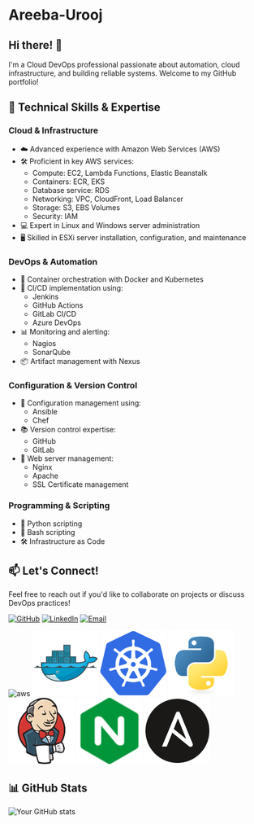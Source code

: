 # Areeba-Urooj

## Hi there! 👋

I'm a Cloud DevOps professional passionate about automation, cloud infrastructure, and building reliable systems. Welcome to my GitHub portfolio!

## 🔧 Technical Skills & Expertise

### Cloud & Infrastructure
- ☁️ Advanced experience with Amazon Web Services (AWS)
- 🛠️ Proficient in key AWS services:
  - Compute: EC2, Lambda Functions, Elastic Beanstalk
  - Containers: ECR, EKS
  - Database service: RDS
  - Networking: VPC, CloudFront, Load Balancer
  - Storage: S3, EBS Volumes
  - Security: IAM
- 💻 Expert in Linux and Windows server administration
- 🖥️ Skilled in ESXi server installation, configuration, and maintenance

### DevOps & Automation                                                                                                                          
- 🐳 Container orchestration with Docker and Kubernetes
- 🔄 CI/CD implementation using:
  - Jenkins
  - GitHub Actions
  - GitLab CI/CD
  - Azure DevOps
- 📊 Monitoring and alerting:
  - Nagios
  - SonarQube
- 📦 Artifact management with Nexus

### Configuration & Version Control
- 🔧 Configuration management using:
  - Ansible
  - Chef
- 📚 Version control expertise:
  - GitHub
  - GitLab
- 🔐 Web server management:
  - Nginx
  - Apache
  - SSL Certificate management

### Programming & Scripting
- 🐍 Python scripting
- 📜 Bash scripting
- 🛠️ Infrastructure as Code

## 📫 Let's Connect!
Feel free to reach out if you'd like to collaborate on projects or discuss DevOps practices!


[![GitHub](https://img.shields.io/badge/-GitHub-181717?style=flat&logo=github)](https://github.com/Areeba-Urooj)
[![LinkedIn](https://img.shields.io/badge/-LinkedIn-0077B5?style=flat&logo=linkedin)](https://www.linkedin.com/in/areeba-urooj-8a1606279/)
[![Email](https://img.shields.io/badge/-Email-D14836?style=flat&logo=gmail)](mailto:cmy61677@gmail.com)






<p align="left">
 <img src="https://github.com/user-attachments/assets/9f4184db-9824-47c9-968e-b2315cd45d83" alt="aws" width="130" height="130"/>
 <img src="https://raw.githubusercontent.com/devicons/devicon/master/icons/docker/docker-original.svg" alt="docker" width="130" height="130"/>
 <img src="https://raw.githubusercontent.com/devicons/devicon/master/icons/kubernetes/kubernetes-plain.svg" alt="kubernetes" width="130" height="130"/>
 <img src="https://raw.githubusercontent.com/devicons/devicon/master/icons/python/python-original.svg" alt="python" width="130" height="130"/>
 <img src="https://raw.githubusercontent.com/devicons/devicon/master/icons/jenkins/jenkins-original.svg" alt="jenkins" width="130" height="130"/>
 <img src="https://raw.githubusercontent.com/devicons/devicon/master/icons/nginx/nginx-original.svg" alt="nginx" width="130" height="130"/>
 <img src="https://raw.githubusercontent.com/devicons/devicon/master/icons/ansible/ansible-original.svg" alt="ansible" width="130" height="130"/>
</p>





## 📊 GitHub Stats
![Your GitHub stats](https://github-readme-stats.vercel.app/api?username=Areeba-Urooj&show_icons=true&theme=radical)
